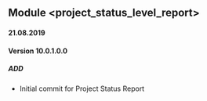 ## Module <project_status_level_report>

#### 21.08.2019
#### Version 10.0.1.0.0
##### ADD
- Initial commit for Project Status Report
